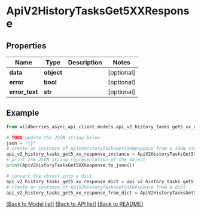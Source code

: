 # ApiV2HistoryTasksGet5XXResponse


## Properties

Name | Type | Description | Notes
------------ | ------------- | ------------- | -------------
**data** | **object** |  | [optional] 
**error** | **bool** |  | [optional] 
**error_text** | **str** |  | [optional] 

## Example

```python
from wildberries_async_api_client.models.api_v2_history_tasks_get5_xx_response import ApiV2HistoryTasksGet5XXResponse

# TODO update the JSON string below
json = "{}"
# create an instance of ApiV2HistoryTasksGet5XXResponse from a JSON string
api_v2_history_tasks_get5_xx_response_instance = ApiV2HistoryTasksGet5XXResponse.from_json(json)
# print the JSON string representation of the object
print(ApiV2HistoryTasksGet5XXResponse.to_json())

# convert the object into a dict
api_v2_history_tasks_get5_xx_response_dict = api_v2_history_tasks_get5_xx_response_instance.to_dict()
# create an instance of ApiV2HistoryTasksGet5XXResponse from a dict
api_v2_history_tasks_get5_xx_response_from_dict = ApiV2HistoryTasksGet5XXResponse.from_dict(api_v2_history_tasks_get5_xx_response_dict)
```
[[Back to Model list]](../README.md#documentation-for-models) [[Back to API list]](../README.md#documentation-for-api-endpoints) [[Back to README]](../README.md)


